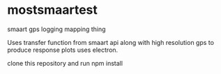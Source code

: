 # mostsmaartest
smaart gps logging mapping thing

Uses transfer function from smaart api along with high resolution gps to produce response plots
uses electron.

clone this repository and run npm install
